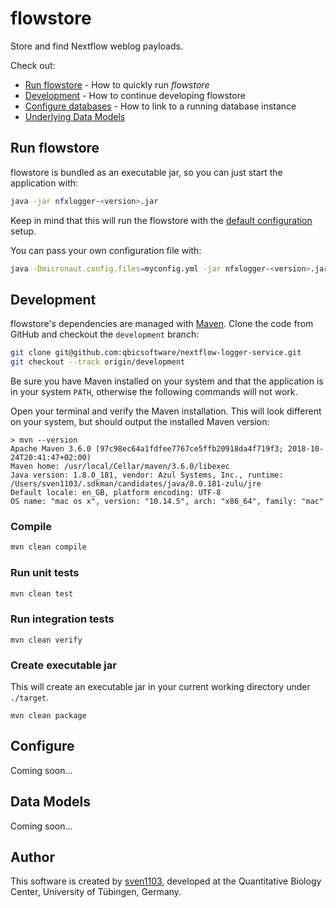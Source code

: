 # flowstore

Store and find Nextflow weblog payloads.

Check out:

* [Run flowstore](#run-flowstore) - How to quickly run _flowstore_
* [Development](#development) - How to continue developing flowstore
* [Configure databases](#configure-databases) - How to link to a running database instance
* [Underlying Data Models](#underlying-data-models)

## Run flowstore

flowstore is bundled as an executable jar, so you can just start the application with:

```bash
java -jar nfxlogger-<version>.jar
```

Keep in mind that this will run the flowstore with the [default configuration](https://raw.githubusercontent.com/qbicsoftware/nextflow-logger-service/master/src/main/resources/application.yml) setup.

You can pass your own configuration file with:

```bash
java -Dmicronaut.config.files=myconfig.yml -jar nfxlogger-<version>.jar
```

## Development

flowstore's dependencies are managed with [Maven](https://maven.apache.org/). Clone the code from GitHub and checkout the `development` branch:

```bash
git clone git@github.com:qbicsoftware/nextflow-logger-service.git
git checkout --track origin/development
```

Be sure you have Maven installed on your system and that the application is in your system `PATH`, otherwise the following commands will not work.

Open your terminal and verify the Maven installation. This will look different on your system, but should output the installed Maven version:

```
> mvn --version
Apache Maven 3.6.0 (97c98ec64a1fdfee7767ce5ffb20918da4f719f3; 2018-10-24T20:41:47+02:00)
Maven home: /usr/local/Cellar/maven/3.6.0/libexec
Java version: 1.8.0_181, vendor: Azul Systems, Inc., runtime: /Users/sven1103/.sdkman/candidates/java/8.0.181-zulu/jre
Default locale: en_GB, platform encoding: UTF-8
OS name: "mac os x", version: "10.14.5", arch: "x86_64", family: "mac"
```

### Compile

```bash
mvn clean compile
```

### Run unit tests

```bash
mvn clean test
```

### Run integration tests

```
mvn clean verify
```

### Create executable jar

This will create an executable jar in your current working directory under `./target`.

```
mvn clean package
```

## Configure

Coming soon...

## Data Models

Coming soon...

## Author

This software is created by [sven1103](https://github.com/sven1103), developed at the Quantitative Biology Center, University of Tübingen, Germany.



